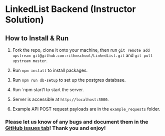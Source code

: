 # LinkedList Backend (Instructor Solution)

## How to Install & Run

1.  Fork the repo, clone it onto your machine, then run `git remote add upstream git@github.com:rithmschool/LinkedList.git` and `git pull upstream master`.

1.  Run `npm install` to install packages.

1.  Run `npm run db-setup` to set up the postgres database.

1.  Run `npm start1 to start the server.

1.  Server is accessible at `http://localhost:3000`.

1.  Example API POST request payloads are in the `example_requests` folder.

### Please let us know of any bugs and document them in the [GitHub issues tab](https://github.com/rithmschool/LinkedList/issues)! Thank you and enjoy!
